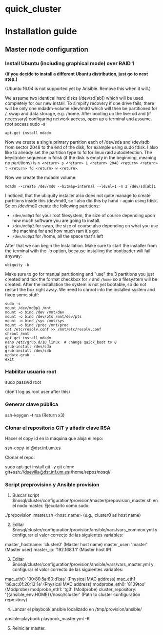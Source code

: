 # quick_cluster


# Installation guide

## Master node configuration

### Install Ubuntu (including graphical mode) over RAID 1

**(If you decide to install a different Ubuntu distribution, just go to next step.)**

(Ubuntu 16.04 is not supported yet by Ansible. Remove this when it will.)

We assume two identical hard disks (/dev/sd[ab]) which will be used completely for our new install. 
To simplify recovery if one drive fails, there will be only one mdadm-volume /dev/md0 which will then be partitioned for /, swap and data storage, e.g. /home.
After booting up the live-cd and (if necessary) configuring network access, open up a terminal and assume root access sudo -s

    apt-get install mdadm


Now we create a single primary partition each of /dev/sda and /dev/sdb from sector 2048 to the end of the disk, for example using sudo fdisk. I also like to already set the partition type to fd for linux raid autodetection. The keystroke-sequence in fdisk (if the disk is empty in the beginning, meaning no partitions) is `n <return> p <return> 1 <return> 2048 <return> <return> t <return> fd <return> w <return>`.

Now we create the mdadm volume:

    mdadm --create /dev/md0 --bitmap=internal --level=1 -n 2 /dev/sd[ab]1


I noticed, that the ubiquity installer also does not quite manage to create partitions inside this /dev/md0, so I also did this by hand - again using fdisk. So on /dev/md0 create the following partitions:
 - `/dev/md0p1` for your root filesystem, the size of course depending upon how much software you are going to install.
 - `/dev/md0p2` for swap, the size of course also depending on what you use the machine for and how much ram it's got
 - `/dev/md0p3` for /home, all the space that's left

After that we can begin the Installation. Make sure to start the installer from the terminal with the -b option, because installing the bootloader will fail anyway:

    ubiquity -b


Make sure to go for manual partitioning and "use" the 3 partitions you just created and tick the format checkbox for `/` and `/home` so a filesystem will be created. After the installation the system is not yet bootable, so do not restart the box right away. We need to chroot into the installed system and fixup some stuff:

    sudo -s
    mount /dev/md0p1 /mnt
    mount -o bind /dev /mnt/dev
    mount -o bind /dev/pts /mnt/dev/pts
    mount -o bind /sys /mnt/sys
    mount -o bind /proc /mnt/proc
    cat /etc/resolv.conf >> /mnt/etc/resolv.conf
    chroot /mnt
    apt-get install mdadm
    nano /etc/grub.d/10_linux  # change quick_boot to 0
    grub-install /dev/sda
    grub-install /dev/sdb
    update-grub
    exit


### Habilitar usuario root 

sudo passwd root

(don't log as root user after this)

### Generar clave pública
ssh-keygen -t rsa (Return x3)

### Clonar el repositorio GIT y añadir clave RSA

Hacer el copy id en la máquina que aloja el repo:
 
ssh-copy-id <usuario-git>@dsr.inf.um.es

Clonar el repo:

sudo apt-get install git -y
git clone git+ssh://dsevilla@dsr.inf.um.es:/home/repos/nosql/

### Script preprovision y Ansible provision

1. Buscar script $nosql/cluster/configuration/provision/master/prepovision_master.sh en el nodo master. Ejecutarlo como sudo:

./prepovision_master.sh <host_name> (e.g., cluster0 as host name)
  
2. Editar $nosql/cluster/configuration/provision/ansible/vars/vars_common.yml y configurar el valor correcto de las siguientes variables:

master_hostname: 'cluster0' (Master host name)
master_user: 'master' (Master user)
master_ip: '192.168.1.1' (Master host IP)

  
3. Editar $nosql/cluster/configuration/provision/ansible/vars/vars_master.yml y configurar el valor correcto de las siguientes variables:

mac_eth0: '00:80:5a:60:d1:aa' (Physical MAC address)
mac_eth1: 'b8:ac:6f:20:13:1e' (Physical MAC address)
modprobe_eth0: '8139too' (Modprobe)
modprobe_eth1: 'tg3' (Modprobe)
cluster_repository: '{{ansible_env.HOME}}/nosql/cluster' (Path to cluster configuration repository)


4. Lanzar el playbook ansible localizado en /tmp/provision/ansible/

ansible-playbook playbook_master.yml -K

5. Reiniciar master.
